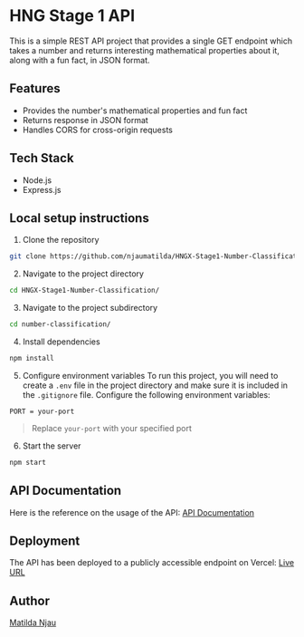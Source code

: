 # HNG Stage 1 API
This is a simple REST API project that provides a single GET endpoint which takes a number and returns interesting mathematical properties about it, along with a fun fact, in JSON format.

## Features 
+ Provides the number's mathematical properties and fun fact
+ Returns response in JSON format
+ Handles CORS for cross-origin requests

## Tech Stack
+ Node.js
+ Express.js 

## Local setup instructions
1. Clone the repository

```bash
git clone https://github.com/njaumatilda/HNGX-Stage1-Number-Classification/
```

2. Navigate to the project directory

```bash
cd HNGX-Stage1-Number-Classification/
```

3. Navigate to the project subdirectory

```bash
cd number-classification/
```

4. Install dependencies

```bash
npm install
```

5. Configure environment variables
To run this project, you will need to create a `.env` file in the project directory and make sure it is included in the `.gitignore` file. Configure the following environment variables:

```env
PORT = your-port
```

> Replace `your-port` with your specified port

6. Start the server

```bash
npm start
```

## API Documentation
Here is the reference on the usage of the API: 
[API Documentation](https://documenter.getpostman.com/view/38132076/2sAYX5K2mA)

## Deployment
The API has been deployed to a publicly accessible endpoint on Vercel:
[Live URL](https://hngx-stage1-number-classification-matilda-njaus-projects.vercel.app/api/classify-number)

## Author
[Matilda Njau](https://github.com/njaumatilda) 